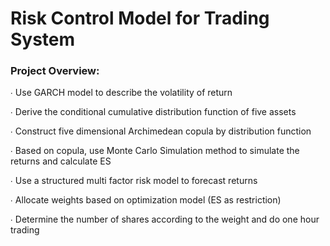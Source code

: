 # Risk Control Model for Trading System

### Project Overview:

∙  Use GARCH model to describe the volatility of return

∙  Derive the conditional cumulative distribution function of five assets

∙  Construct five dimensional Archimedean copula by distribution function

∙  Based on copula, use Monte Carlo Simulation method to simulate the returns and calculate ES

∙  Use a structured multi factor risk model to forecast returns

∙  Allocate weights based on optimization model (ES as restriction)

∙  Determine the number of shares according to the weight and do one hour trading
